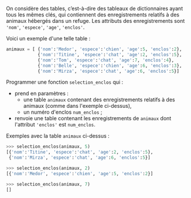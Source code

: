 On considère des tables, c’est-à-dire des tableaux de dictionnaires ayant tous les mêmes
clés, qui contiennent des enregistrements relatifs à des animaux hébergés dans un refuge.
Les attributs des enregistrements sont `'nom'`, `'espece'`, `'age'`, `'enclos'`.


 Voici un exemple d'une telle table :

```python
animaux = [ {'nom':'Medor', 'espece':'chien', 'age':5, 'enclos':2},
            {'nom':'Titine', 'espece':'chat', 'age':2, 'enclos':5},
            {'nom':'Tom', 'espece':'chat', 'age':7, 'enclos':4},
            {'nom':'Belle', 'espece':'chien', 'age':6, 'enclos':3},
            {'nom':'Mirza', 'espece':'chat', 'age':6, 'enclos':5}]
```

Programmer une fonction `selection_enclos` qui :

- prend en paramètres :
    - une table `animaux` contenant des enregistrements relatifs à des
animaux (comme dans l'exemple ci-dessus),
    - un numéro d'enclos `num_enclos` ;
- renvoie une table contenant les enregistrements de `animaux` dont l'attribut
`'enclos'` est `num_enclos`.

Exemples avec la table `animaux` ci-dessus :

```python
>>> selection_enclos(animaux, 5)
[{'nom':'Titine', 'espece':'chat', 'age':2, 'enclos':5},
 {'nom':'Mirza', 'espece':'chat', 'age':6, 'enclos':5}]

>>> selection_enclos(animaux, 2)
[{'nom':'Medor', 'espece':'chien', 'age':5, 'enclos':2}]

>>> selection_enclos(animaux, 7)
[]
```
